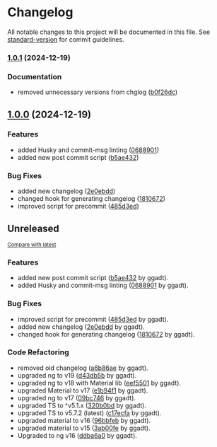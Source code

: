 # Changelog

All notable changes to this project will be documented in this file. See [standard-version](https://github.com/conventional-changelog/standard-version) for commit guidelines.

### [1.0.1](https://github.com/giorginogreg/Kegel-app/compare/v1.1.2...v1.0.1) (2024-12-19)


### Documentation

* removed unnecessary versions from chglog ([b0f26dc](https://github.com/giorginogreg/Kegel-app/commit/b0f26dc46acf896728472f83fa903b59163f73c6))

## [1.0.0](https://github.com/giorginogreg/Kegel-app) (2024-12-19)

### Features

* added Husky and commit-msg linting ([0688901](https://github.com/giorginogreg/Kegel-app/commit/0688901812b56de9086e5450649263a818d4e219))
* added new post commit script ([b5ae432](https://github.com/giorginogreg/Kegel-app/commit/b5ae432c5dd0081e3ea977e751c31f6b71424fad))


### Bug Fixes

* added new changelog ([2e0ebdd](https://github.com/giorginogreg/Kegel-app/commit/2e0ebdd5f75a87ccf346ccc8a75b8aefb003e847))
* changed hook for generating changelog ([1810672](https://github.com/giorginogreg/Kegel-app/commit/1810672375b28b66ea119f54a684e3695753d7ab))
* improved script for precommit ([485d3ed](https://github.com/giorginogreg/Kegel-app/commit/485d3edf1e78cf4f62d3c41a1028bd9a6c42079e))

<!-- insertion marker -->
## Unreleased

<small>[Compare with latest](https://github.com/giorginogreg/Kegel-app/compare/f216d44ebcbac40d8e417c370c44f0dac500a009...HEAD)</small>

### Features

- added new post commit script ([b5ae432](https://github.com/giorginogreg/Kegel-app/commit/b5ae432c5dd0081e3ea977e751c31f6b71424fad) by ggadt).
- added Husky and commit-msg linting ([0688901](https://github.com/giorginogreg/Kegel-app/commit/0688901812b56de9086e5450649263a818d4e219) by ggadt).

### Bug Fixes

- improved script for precommit ([485d3ed](https://github.com/giorginogreg/Kegel-app/commit/485d3edf1e78cf4f62d3c41a1028bd9a6c42079e) by ggadt).
- added new changelog ([2e0ebdd](https://github.com/giorginogreg/Kegel-app/commit/2e0ebdd5f75a87ccf346ccc8a75b8aefb003e847) by ggadt).
- changed hook for generating changelog ([1810672](https://github.com/giorginogreg/Kegel-app/commit/1810672375b28b66ea119f54a684e3695753d7ab) by ggadt).

### Code Refactoring

- removed old changelog ([a6b86ae](https://github.com/giorginogreg/Kegel-app/commit/a6b86aec1d28114385ca4515c777e87c79961dc5) by ggadt).
- upgraded ng to v19 ([d43db5b](https://github.com/giorginogreg/Kegel-app/commit/d43db5b0fea63bf7d1816f39438003eac9f13ab6) by ggadt).
- upgraded ng to v18 with Material lib ([eef5501](https://github.com/giorginogreg/Kegel-app/commit/eef55012f1390b3b5c3a7b82b0c076e6ff2fd3b6) by ggadt).
- upgraded Material to v17 ([e1b94f1](https://github.com/giorginogreg/Kegel-app/commit/e1b94f1eb27b559268e5fb5bff88d886293a7c67) by ggadt).
- upgraded ng to v17 ([09bc746](https://github.com/giorginogreg/Kegel-app/commit/09bc746ad2239e49ab9134df245edc846fe610f0) by ggadt).
- upgraded TS to ^v5.1.x ([320b0bd](https://github.com/giorginogreg/Kegel-app/commit/320b0bdb28f15b8adb07fce1e56f4c7e72df7633) by ggadt).
- upgraded TS to v5.7.2 (latest) ([c17ecfa](https://github.com/giorginogreg/Kegel-app/commit/c17ecfa800248bd4f2769698eb7c2fba216e5d27) by ggadt).
- upgraded material to v16 ([96bbfeb](https://github.com/giorginogreg/Kegel-app/commit/96bbfeb3165ee1ecedf8a008efb54e9cdbccb636) by ggadt).
- upgraded material to v15 ([3ab00fe](https://github.com/giorginogreg/Kegel-app/commit/3ab00fe1f04b1eff5e033775164898ee8063236b) by ggadt).
- Upgraded to ng v16 ([ddba6a0](https://github.com/giorginogreg/Kegel-app/commit/ddba6a00ff68257d42ff133d966f230d4dd990a0) by ggadt).

<!-- insertion marker -->
